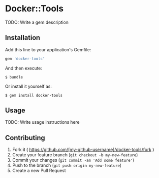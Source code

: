 # Docker::Tools

TODO: Write a gem description

## Installation

Add this line to your application's Gemfile:

```ruby
gem 'docker-tools'
```

And then execute:

    $ bundle

Or install it yourself as:

    $ gem install docker-tools

## Usage

TODO: Write usage instructions here

## Contributing

1. Fork it ( https://github.com/[my-github-username]/docker-tools/fork )
2. Create your feature branch (`git checkout -b my-new-feature`)
3. Commit your changes (`git commit -am 'Add some feature'`)
4. Push to the branch (`git push origin my-new-feature`)
5. Create a new Pull Request
